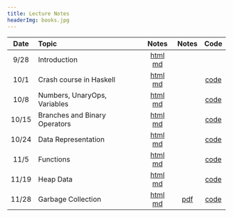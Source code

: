 ```yaml
---
title: Lecture Notes
headerImg: books.jpg
---
```


| Date       | Topic                         | Notes                  |  Notes      |  Code          |
|:----------:|:------------------------------|:----------------------:|:-----------:|:--------------:|
| 9/28       | Introduction                  | [html][lec1] [md][md1] |             |                |
| 10/1       | Crash course in Haskell       | [html][lec2] [md][md2] |             | [code][cod2]   |
| 10/8       | Numbers, UnaryOps, Variables  | [html][lec3] [md][md3] |             | [code][cod3]   |
| 10/15      | Branches and Binary Operators | [html][lec4] [md][md4] |             | [code][cod4]   |
| 10/24      | Data Representation           | [html][lec5] [md][md5] |             | [code][cod5]   |
| 11/5       | Functions                     | [html][lec6] [md][md6] |             | [code][cod6]   |
| 11/19      | Heap Data                     | [html][lec7] [md][md7] |             | [code][cod7]   |
| 11/28      | Garbage Collection            | [html][lec8] [md][md8] | [pdf][pdf8] | [code][cod8]   |

[lec1]: lectures/01-introduction.html
[md1]: http://github.com/ucsd-progsys/131-web/blob/master/lectures/01-introduction.md

[lec2]: lectures/02-haskell.html
[md2]: http://github.com/ucsd-progsys/131-web/blob/master/lectures/02-haskell.md
[cod2]: static/hs/CrashCourse.hs

[lec3]: lectures/03-adder.html
[md3]: http://github.com/ucsd-progsys/131-web/blob/master/lectures/03-adder.md
[cod3]: https://github.com/ucsd-cse131-fa18/01-adder
[pdf3]: static/img/adder-notes.pdf

[lec4]: lectures/04-boa.html
[md4]:  http://github.com/ucsd-progsys/131-web/blob/master/lectures/04-boa.md
[cod4]: https://github.com/ucsd-cse131-fa18/02-boa
[pdf4]: static/img/boa-notes.pdf

[lec5]: lectures/05-cobra.html
[md5]:  http://github.com/ucsd-progsys/131-web/blob/master/lectures/05-cobra.md
[cod5]: https://github.com/ucsd-cse131-fa18/03-cobra
[pdf5]: static/img/cobra-notes.pdf

[lec6]: lectures/06-diamond.html
[md6]:  http://github.com/ucsd-progsys/131-web/blob/master/lectures/06-diamond.md
[cod6]: https://github.com/ucsd-cse131/04-diamondback
[pdf6]: static/img/diamondback-notes.pdf

[lec7]: lectures/07-egg-eater.html
[md7]: http://github.com/ucsd-progsys/131-web/blob/master/lectures/07-egg-eater.md
[cod7]: https://github.com/ucsd-cse131/05-egg-eater
[pdf7]: static/img/egg-eater-notes.pdf

[lec8]: lectures/08-fox.html
[md8]: http://github.com/ucsd-progsys/131-web/blob/master/lectures/08-fox.md 
[cod8]: https://github.com/ucsd-cse131/06-fox
[pdf8]: static/img/fox-notes.pdf

[lec9]: lectures/09-garter.html
[md9]: http://github.com/ucsd-progsys/131-web/blob/master/lectures/09-garter.md
